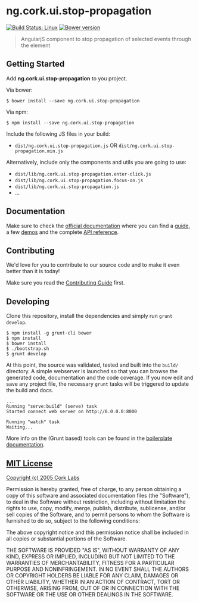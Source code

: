 # ng.cork.ui.stop-propagation
[![Build Status: Linux](http://img.shields.io/travis/cork-labs/ng.cork.ui.stop-propagation/master.svg?style=flat-square)](https://travis-ci.org/cork-labs/ng.cork.ui.stop-propagation)
[![Bower version](http://img.shields.io/bower/v/ng.cork.ui.stop-propagation.svg?style=flat-square)](https://github.com/cork-labs/ng.cork.ui.stop-propagation)

> AngularjS component to stop propagation of selected events through the element


## Getting Started

Add **ng.cork.ui.stop-propagation** to you project.

Via bower:

```
$ bower install --save ng.cork.ui.stop-propagation
```

Via npm:

```
$ npm install --save ng.cork.ui.stop-propagation
```


Include the following JS files in your build:
- `dist/ng.cork.ui.stop-propagation.js` OR `dist/ng.cork.ui.stop-propagation.min.js`

Alternatively, include only the components and utils you are going to use:
- `dist/lib/ng.cork.ui.stop-propagation.enter-click.js`
- `dist/lib/ng.cork.ui.stop-propagation.focus-on.js`
- `dist/lib/ng.cork.ui.stop-propagation.js`
- ...


## Documentation

Make sure to check the [official documentation](http://jarvis.cork-labs.org/ng.cork.ui.stop-propagation/current/docs) where you can find a
[guide](http://jarvis.cork-labs.org/ng.cork.ui.stop-propagation/current/docs/#/guide), a few [demos](http://jarvis.cork-labs.org/ng.cork.ui.stop-propagation/current/docs/#/demos) and the complete
[API reference](http://jarvis.cork-labs.org/ng.cork.ui.stop-propagation/current/docs/#/docs).


## Contributing

We'd love for you to contribute to our source code and to make it even better than it is today!

Make sure you read the [Contributing Guide](CONTRIBUTING.md) first.


## Developing

Clone this repository, install the dependencies and simply run `grunt develop`.

```
$ npm install -g grunt-cli bower
$ npm install
$ bower install
$ ./bootstrap.sh
$ grunt develop
```

At this point, the source was validated, tested and built into the `build/` directory. A simple webserver is launched so
that you can browse the generated code, documentation and the code coverage. If you now edit and save any project file,
the necessary `grunt` tasks will be triggered to update the build and docs.

```
...
Running "serve:build" (serve) task
Started connect web server on http://0.0.0.0:8000

Running "watch" task
Waiting...
```

More info on the (Grunt based) tools can be found in the
[boilerplate documentation](http://jarvis.cork-labs.org/boilerplate-nglib/current/docs).


## [MIT License](LICENSE)

[Copyright (c) 2005 Cork Labs](http://cork-labs.mit-license.org/2015)

Permission is hereby granted, free of charge, to any person obtaining a copy of
this software and associated documentation files (the "Software"), to deal in
the Software without restriction, including without limitation the rights to
use, copy, modify, merge, publish, distribute, sublicense, and/or sell copies of
the Software, and to permit persons to whom the Software is furnished to do so,
subject to the following conditions:

The above copyright notice and this permission notice shall be included in all
copies or substantial portions of the Software.

THE SOFTWARE IS PROVIDED "AS IS", WITHOUT WARRANTY OF ANY KIND, EXPRESS OR
IMPLIED, INCLUDING BUT NOT LIMITED TO THE WARRANTIES OF MERCHANTABILITY, FITNESS
FOR A PARTICULAR PURPOSE AND NONINFRINGEMENT. IN NO EVENT SHALL THE AUTHORS OR
COPYRIGHT HOLDERS BE LIABLE FOR ANY CLAIM, DAMAGES OR OTHER LIABILITY, WHETHER
IN AN ACTION OF CONTRACT, TORT OR OTHERWISE, ARISING FROM, OUT OF OR IN
CONNECTION WITH THE SOFTWARE OR THE USE OR OTHER DEALINGS IN THE SOFTWARE.
